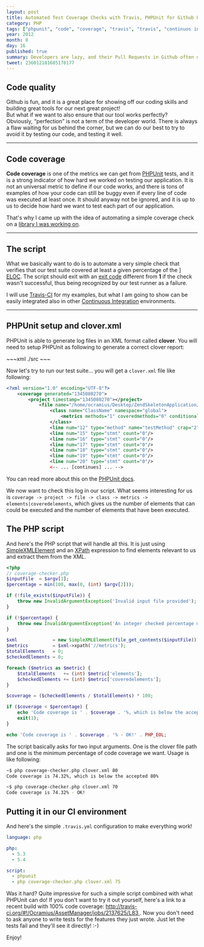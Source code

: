 ```yaml
---
layout: post
title: Automated Test Coverage Checks with Travis, PHPUnit for Github Pull Requests
category: PHP
tags: ["phpunit", "code", "coverage", "travis", "travis", "continuos integration", "testing"]
year: 2012
month: 8
day: 16
published: true
summary: Developers are lazy, and their Pull Requests in Github often do not respect our code quality standards. Automate testing so that you can enforce a minimum PHPUnit Code Coverage in Travis!
tweet: 236012181685170177
---
```


<h2>Code quality</h2>
<p>
    Github is fun, and it is a great place for showing off our coding skills and building great tools for our next
    great project!
    <br/>
    But what if we want to also ensure that our tool works perfectly?
    <br/>
    Obviously, <q>perfection</q> is not a term of the developer world. There is always a flaw waiting for us behind
    the corner, but we can do our best to try to avoid it by testing our code, and testing it well.
</p>

<hr/>

<h2>Code coverage</h2>
<p>
    <strong>Code coverage</strong> is one of the metrics we can get from
    <a href="https://github.com/sebastianbergmann/phpunit/" target="_blank">PHPUnit</a> tests, and it is a strong
    indicator of how hard we worked on testing our application. It is not an universal metric to define if our code
    works, and there is tons of examples of how your code can still be buggy even if every line of code was executed
    at least once. It should anyway not be ignored, and it is up to us to decide how hard we want to test each part
    of our application.
</p>
<p>
    That's why I came up with the idea of automating a simple coverage check on a
    <a href="https://github.com/RWOverdijk/AssetManager" target="_blank">library I was working on</a>.
</p>

<hr/>
<h2>The script</h2>
<p>
    What we basically want to do is to automate a very simple check that verifies that our test suite covered at
    least a given percentage of the
    <a href="http://pdepend.org/documentation/software-metrics/index.html" target="_blank">]
        <abbr title="Executable Lines Of Code">ELOC</abbr></a>.
    The script should exit with an <a href="http://en.wikipedia.org/wiki/Exit_status" target="_blank">exit code</a>
    different from <strong>1</strong> if the check wasn't successful, thus being recognized by our test runner as a
    failure.
</p>
<p>
    I will use <a href="http://travis-ci.org/" target="_blank">Travis-CI</a> for my examples, but what I am going to
    show can be easily integrated also in other
    <a href="http://en.wikipedia.org/wiki/Continuous_integration" target="_blank">Continuous Integration</a>
    environments.
</p>

<hr/>

<h2>PHPUnit setup and clover.xml</h2>
<p>
    PHPUnit is able to generate log files in an XML format called <strong>clover</strong>. You will need to setup
    PHPUnit as following to generate a correct clover report:
</p>
~~~xml
<?xml version="1.0"?>
<!-- works fine with PHPUnit-3.6.10 -->
<phpunit>
    <!-- you can keep your own options in these elements -->
    <filter>
        <whitelist addUncoveredFilesFromWhitelist="true">
            <!-- this is the path of the files included in your clover report -->
            <directory suffix=".php">./src</directory>
        </whitelist>
    </filter>
    <logging>
        <!-- and this is where your report will be written -->
        <log type="coverage-clover" target="./clover.xml"/>
    </logging>
</phpunit>
~~~

<p>
    Now let's try to run our test suite... you will get a <code>clover.xml</code> file like following:
</p>

~~~xml
<?xml version="1.0" encoding="UTF-8"?>
    <coverage generated="1345080270">
        <project timestamp="1345080270"></project>
            <file name="/home/ocramius/Desktop/ZendSkeletonApplication/vendor/rwoverdijk/assetmanager/src/ClassName.php">
                <class name="ClassName" namespace="global">
                    <metrics methods="1" coveredmethods="0" conditionals="0" coveredconditionals="0" statements="114" coveredstatements="0" elements="115" coveredelements="0"/>
                </class>
                <line num="12" type="method" name="testMethod" crap="2" count="0"/>
                <line num="15" type="stmt" count="0"/>
                <line num="16" type="stmt" count="0"/>
                <line num="17" type="stmt" count="0"/>
                <line num="18" type="stmt" count="0"/>
                <line num="19" type="stmt" count="0"/>
                <line num="20" type="stmt" count="0"/>
                <-- ... [continues] ... -->
~~~

<p>
    You can read more about this on the
    <a href="http://www.phpunit.de/manual/3.7/en/code-coverage-analysis.html" target="_blank">PHPUnit docs</a>.
</p>

<p>
    We now want to check this log in our script. What seems interesting for us is
    <code>coverage -&gt; project -&gt; file -&gt; class -&gt; metrics -&gt; elements|coveredelements</code>, which
    gives us the number of elements that can could be executed and the number of elements that have been executed.
</p>

<h2>The PHP script</h2>
<p>
    And here's the PHP script that will handle all this. It is just using
    <a href="http://www.php.net/manual/en/simplexml.examples-basic.php" target="_blank">SimpleXMLElement</a> and
    an <a href="http://en.wikipedia.org/wiki/XPath" target="_blank">XPath</a> expression to find elements relevant
    to us and extract them from the XML.
</p>

~~~php
<?php
// coverage-checker.php
$inputFile  = $argv[1];
$percentage = min(100, max(0, (int) $argv[2]));

if (!file_exists($inputFile)) {
    throw new InvalidArgumentException('Invalid input file provided');
}

if (!$percentage) {
    throw new InvalidArgumentException('An integer checked percentage must be given as second parameter');
}

$xml             = new SimpleXMLElement(file_get_contents($inputFile));
$metrics         = $xml->xpath('//metrics');
$totalElements   = 0;
$checkedElements = 0;

foreach ($metrics as $metric) {
    $totalElements   += (int) $metric['elements'];
    $checkedElements += (int) $metric['coveredelements'];
}

$coverage = ($checkedElements / $totalElements) * 100;

if ($coverage < $percentage) {
    echo 'Code coverage is ' . $coverage . '%, which is below the accepted ' . $percentage . '%' . PHP_EOL;
    exit(1);
}

echo 'Code coverage is ' . $coverage . '% - OK!' . PHP_EOL;
~~~

<p>
    The script basically asks for two  input arguments. One is the clover file path and one is the minimum
    percentage of code coverage we want. Usage is like following:
</p>

~~~sh
~$ php coverage-checker.php clover.xml 80
Code coverage is 74.32%, which is below the accepted 80%

~$ php coverage-checker.php clover.xml 70
Code coverage is 74.32% - OK!
~~~

<h2>Putting it in our CI environment</h2>
<p>
    And here's the simple <code>.travis.yml</code> configuration to make everything work!
</p>

~~~yaml
language: php

php:
  - 5.3
  - 5.4

script:
  - phpunit
  - php coverage-checker.php clover.xml 75
~~~

<p>
    Was it hard? Quite impressive for such a simple script combined with what PHPUnit can do! If you don't want to
    try it out yourself, here's a link to a recent build with 100% code coverage:
    <a href="http://travis-ci.org/#!/Ocramius/AssetManager/jobs/2137625/L83" target="_blank">
        http://travis-ci.org/#!/Ocramius/AssetManager/jobs/2137625/L83
    </a>. Now you don't need to ask anyone to write tests for the features they just wrote. Just let the tests fail
    and they'll see it directly! :-)
</p>

<p>
    Enjoy!
</p>